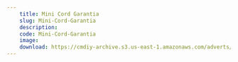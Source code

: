 ```yaml
---
    title: Mini Cord Garantia
    slug: Mini-Cord-Garantia
    description:
    code: Mini-Cord-Garantia
    image:
    download: https://cmdiy-archive.s3.us-east-1.amazonaws.com/adverts/documents/Mini+Cord+Garantia.pdf
---
```

<!-- Content of the page -->

##
        